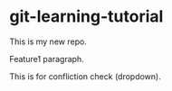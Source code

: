 # git-learning-tutorial
<p> This is my new repo. </p>
<p> Feature1 paragraph. </p>
<p> This is for confliction check (dropdown). </p>
